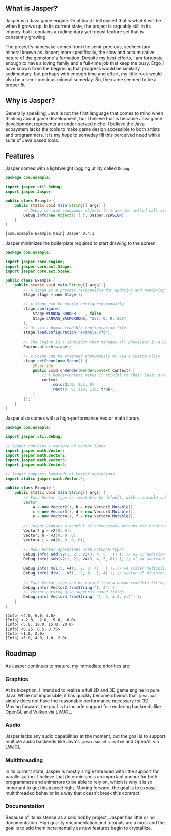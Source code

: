 ## What is Jasper?

Jasper is a Java game engine. Or at least I tell myself that is what it will be
when it grows up. In its current state, the project is arguably still in its
infancy, but it contains a rudimentary yet robust feature set that is constantly
growing.

The project's namesake comes from the semi-precious, sedimentary mineral known 
as Jasper; more specifically, the slow and accumulative nature of the gemstone's
formation. Despite my best efforts, I am fortunate enough to have a loving 
family and a full-time job that keep me busy. Ergo, I have known from the 
beginning that progress would be similarly sedimentary, but perhaps with 
enough time and effort, my little rock would also be a semi-precious mineral
someday. So, the name seemed to be a proper fit.

## Why is Jasper?

Generally speaking, Java is not the first language that comes to mind when
thinking about game development, but I believe that is because Java game 
development represents an under-served niche. I believe the Java ecosystem lacks
the tools to make game design accessible to both artists and programmers. It is 
my hope to someday fill this perceived need with a suite of Java based tools.

## Features

Jasper comes with a lightweight logging utility called `Debug`.

```java
package com.example;

import jasper.util.Debug;
import jasper.Jasper;

public class Example {
    public static void main(String[] args) {
        // Debug can use anonymous objects to trace the method call site
        Debug.info(new Object() { }, Jasper.VERSION);
    }
}
```

```
[com.example.Example.main] Jasper 0.4.1
```

Jasper  minimizes the boilerplate required to start drawing to the screen.

```java
package com.example;

import jasper.core.Engine;
import jasper.core.awt.Stage;
import jasper.core.awt.Scene;

public class Example {
    public static void main(String[] args) {
        // A Stage is a process responsible for updating and rendering Scenes
        Stage stage = new Stage();
        
        // A Stage can be easily configured manually
        stage.configure(
            Stage.WINDOW_BORDER    , false           ,
            Stage.CANVAS_BACKGROUND, "255, 0, 0, 255"
        );
        // Or via a human-readable configuration file
        stage.loadConfiguration("example.cfg");
        
        // The Engine is a singleton that manages all processes in a project
        Engine.attach(stage);
        
        // A Scene can be extended anonymously or via a custom class
        stage.setScene(new Scene() {
            @Override
            public void onRender(RenderContext context) {
                // A RenderContext makes it trivial to chain basic draw calls
                context
                    .color3i(0, 255, 0)
                    .rect(0, 0, 128, 128, true);
            }
        });
    }
}
```

Jasper also comes with a high-performance Vector math library.

```java
package com.example;

import jasper.util.Debug;

// Jasper contains a variety of Vector types
import jasper.math.Vector;
import jasper.math.Vector2;
import jasper.math.Vector3;
import jasper.math.Vector4;

// Jasper supports hundreds of Vector operations
import static jasper.math.Vector.*;

public class Example {
    public static void main(String[] args) {
        // Each Vector type is immutable by default, with a mutable sub-type
        Vector
            a = new Vector2(), b = new Vector2.Mutable(),
            c = new Vector3(), d = new Vector3.Mutable(),
            e = new Vector4(), f = new Vector4.Mutable();
        
        // Jasper exposes a handful of convenience methods for creating Vectors on the fly
        Vector2 g = v2(0, 0);
        Vector3 h = v3(0, 0, 0);
        Vector4 i = v4(0, 0, 0, 0);
                
        // Many Vector operations work between types
        Debug.info( add(v2(1, 2), v3(3, 4, 5   )) ); // v2 v3 addition
        Debug.info( sub(v2(1, 2), v4(3, 4, 5, 6)) ); // v2 v4 subtraction
        
        Debug.info( mul(5, v4(1, 2, 3, 4)   ) ); // v4 scalar multiplication
        Debug.info( div(   v3(1, 2, 3   ), 4) ); // scalar v3 division
        
        // Each Vector type can be parsed from a human-readable String
        Debug.info( Vector2.fromString("1, 2") );
        // Vector parsing also supports named fields
        Debug.info( Vector4.fromString( "1, 2, x:3, y:4") );
    }
}
```

```
[Info] <4.0, 6.0, 5.0>
[Info] <-2.0, -2.0, -5.0, -6.0>
[Info] <5.0, 10.0, 15.0, 20.0>
[Info] <0.25, 0.5, 0.75>
[Info] <1.0, 2.0>
[Info] <3.0, 4.0, 1.0, 2.0>
```

## Roadmap

As Jasper continues to mature, my immediate priorities are:

### Graphics
At its inception, I intended to realize a full 2D and 3D game engine in pure 
Java. While not impossible, it has quickly become obvious that `java.awt` simply
does not have the reasonable performance necessary for 3D. Moving forward, the
goal is to include support for rendering backends like OpenGL and Vulkan via 
[LWJGL](https://www.lwjgl.org).

### Audio
Jasper lacks any audio capabilities at the moment, but the goal is to support 
multiple audio backends like Java's `javax.sound.sampled` and OpenAL via
[LWJGL](https://www.lwjgl.org).

### Multithreading
In its current state, Jasper is mostly single threaded with little support for
parallelization. I believe that determinism is an important anchor for both 
programmers and animators to be able to rely on, which is why it is so important
to get this aspect right. Moving forward, the goal is to expose multithreaded
behavior in a way that doesn't break this contract.

### Documentation
Because of its existence as a solo hobby project, Jasper has little or no 
documentation. High quality documentation and tutorials are a must and the goal 
is to add them incrementally as new features begin to crystallize.
